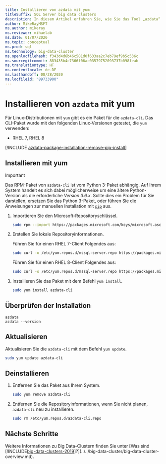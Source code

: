 ```yaml
---
title: Installieren von azdata mit yum
titleSuffix: SQL Server big data clusters
description: In diesem Artikel erfahren Sie, wie Sie das Tool „azdata“ zum Installieren und Verwalten Big Data-Clustern mit yum installieren.
author: MikeRayMSFT
ms.author: mikeray
ms.reviewer: mihaelab
ms.date: 01/07/2020
ms.topic: conceptual
ms.prod: sql
ms.technology: big-data-cluster
ms.openlocfilehash: f343d4d6b46c581d0f633aa2c7eb79ef9b5c536c
ms.sourcegitcommit: 883435b4c7366f06ac03579752093737b098feab
ms.translationtype: HT
ms.contentlocale: de-DE
ms.lasthandoff: 08/28/2020
ms.locfileid: "89733900"
---
```

# <a name="install-azdata-with-yum"></a>Installieren von `azdata` mit yum

Für Linux-Distributionen mit `yum` gibt es ein Paket für die `azdata-cli`. Das CLI-Paket wurde mit den folgenden Linux-Versionen getestet, die `yum` verwenden:

- RHEL 7, RHEL 8


[!INCLUDE [azdata-package-installation-remove-pip-install](../../includes/azdata-package-installation-remove-pip-install.md)]

## <a name="install-with-yum"></a>Installieren mit yum

>[!IMPORTANT]
> Das RPM-Paket von `azdata-cli` ist vom Python 3-Paket abhängig. Auf Ihrem System handelt es sich dabei möglicherweise um eine ältere Python-Version als die erforderliche *Version 3.6.x*. Sollte dies ein Problem für Sie darstellen, ersetzen Sie das Python 3-Paket, oder führen Sie die Anweisungen zur manuellen Installation mit [`pip`](../install/deploy-install-azdata-pip.md) aus.

1. Importieren Sie den Microsoft-Repositoryschlüssel.

   ```bash
   sudo rpm --import https://packages.microsoft.com/keys/microsoft.asc
   ```

1. Erstellen Sie lokale Repositoryinformationen.

   Führen Sie für einen RHEL 7-Client Folgendes aus:

   ```bash
   sudo curl -o /etc/yum.repos.d/mssql-server.repo https://packages.microsoft.com/config/rhel/7/mssql-server-2019.repo
   ```
  
   Führen Sie für einen RHEL 8-Client Folgendes aus:

   ```bash
   sudo curl -o /etc/yum.repos.d/mssql-server.repo https://packages.microsoft.com/config/rhel/8/mssql-server-2019.repo
   ```

1. Installieren Sie das Paket mit dem Befehl `yum install`.

   ```bash
   sudo yum install azdata-cli
   ```

## <a name="verify-install"></a>Überprüfen der Installation

```
azdata
azdata --version
```

## <a name="update"></a>Aktualisieren

Aktualisieren Sie die `azdata-cli` mit dem Befehl `yum update`.

```bash
sudo yum update azdata-cli
```

## <a name="uninstall"></a>Deinstallieren

1. Entfernen Sie das Paket aus Ihrem System.

   ```bash
   sudo yum remove azdata-cli
   ```

1. Entfernen Sie die Repositoryinformationen, wenn Sie nicht planen, `azdata-cli` neu zu installieren.

   ```bash
   sudo rm /etc/yum.repos.d/azdata-cli.repo
   ```

## <a name="next-steps"></a>Nächste Schritte

Weitere Informationen zu Big Data-Clustern finden Sie unter [Was sind [!INCLUDE[big-data-clusters-2019](../../includes/ssbigdataclusters-ver15.md)]?](../../big-data-cluster/big-data-cluster-overview.md).
